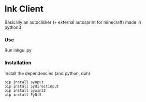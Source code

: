 # Ink Client
Basically an autoclicker (+ external autosprint for minecraft) made in python3
### Use
Run inkgui.py
### Installation
Install the dependencies (and python, duh)
```
pip install pynput
pip install pydirectinput
pip install pywin32
pip install PyQt5
